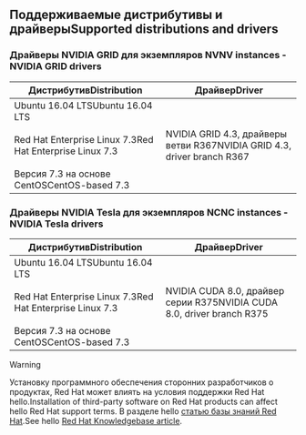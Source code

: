 ## <a name="supported-distributions-and-drivers"></a><span data-ttu-id="708e4-101">Поддерживаемые дистрибутивы и драйверы</span><span class="sxs-lookup"><span data-stu-id="708e4-101">Supported distributions and drivers</span></span>


### <a name="nv-instances---nvidia-grid-drivers"></a><span data-ttu-id="708e4-102">Драйверы NVIDIA GRID для экземпляров NV</span><span class="sxs-lookup"><span data-stu-id="708e4-102">NV instances - NVIDIA GRID drivers</span></span>


| <span data-ttu-id="708e4-103">Дистрибутив</span><span class="sxs-lookup"><span data-stu-id="708e4-103">Distribution</span></span> | <span data-ttu-id="708e4-104">Драйвер</span><span class="sxs-lookup"><span data-stu-id="708e4-104">Driver</span></span> |
| --- | --- | 
| <span data-ttu-id="708e4-105">Ubuntu 16.04 LTS</span><span class="sxs-lookup"><span data-stu-id="708e4-105">Ubuntu 16.04 LTS</span></span><br/><br/><span data-ttu-id="708e4-106">Red Hat Enterprise Linux 7.3</span><span class="sxs-lookup"><span data-stu-id="708e4-106">Red Hat Enterprise Linux 7.3</span></span><br/><br/><span data-ttu-id="708e4-107">Версия 7.3 на основе CentOS</span><span class="sxs-lookup"><span data-stu-id="708e4-107">CentOS-based 7.3</span></span> | <span data-ttu-id="708e4-108">NVIDIA GRID 4.3, драйверы ветви R367</span><span class="sxs-lookup"><span data-stu-id="708e4-108">NVIDIA GRID 4.3, driver branch R367</span></span>|

### <a name="nc-instances---nvidia-tesla-drivers"></a><span data-ttu-id="708e4-109">Драйверы NVIDIA Tesla для экземпляров NC</span><span class="sxs-lookup"><span data-stu-id="708e4-109">NC instances - NVIDIA Tesla drivers</span></span>
| <span data-ttu-id="708e4-110">Дистрибутив</span><span class="sxs-lookup"><span data-stu-id="708e4-110">Distribution</span></span> | <span data-ttu-id="708e4-111">Драйвер</span><span class="sxs-lookup"><span data-stu-id="708e4-111">Driver</span></span> |
| --- | --- | 
| <span data-ttu-id="708e4-112">Ubuntu 16.04 LTS</span><span class="sxs-lookup"><span data-stu-id="708e4-112">Ubuntu 16.04 LTS</span></span><br/><br/> <span data-ttu-id="708e4-113">Red Hat Enterprise Linux 7.3</span><span class="sxs-lookup"><span data-stu-id="708e4-113">Red Hat Enterprise Linux 7.3</span></span><br/><br/> <span data-ttu-id="708e4-114">Версия 7.3 на основе CentOS</span><span class="sxs-lookup"><span data-stu-id="708e4-114">CentOS-based 7.3</span></span> | <span data-ttu-id="708e4-115">NVIDIA CUDA 8.0, драйвер серии R375</span><span class="sxs-lookup"><span data-stu-id="708e4-115">NVIDIA CUDA 8.0, driver branch R375</span></span> |



> [!WARNING] 
> <span data-ttu-id="708e4-116">Установку программного обеспечения сторонних разработчиков о продуктах, Red Hat может влиять на условия поддержки Red Hat hello.</span><span class="sxs-lookup"><span data-stu-id="708e4-116">Installation of third-party software on Red Hat products can affect hello Red Hat support terms.</span></span> <span data-ttu-id="708e4-117">В разделе hello [статью базы знаний Red Hat](https://access.redhat.com/articles/1067).</span><span class="sxs-lookup"><span data-stu-id="708e4-117">See hello [Red Hat Knowledgebase article](https://access.redhat.com/articles/1067).</span></span>
>
